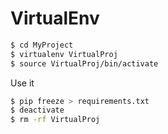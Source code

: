# VirtualEnv

```bash
$ cd MyProject
$ virtualenv VirtualProj
$ source VirtualProj/bin/activate
```

Use it
```bash
$ pip freeze > requirements.txt
$ deactivate
$ rm -rf VirtualProj
```